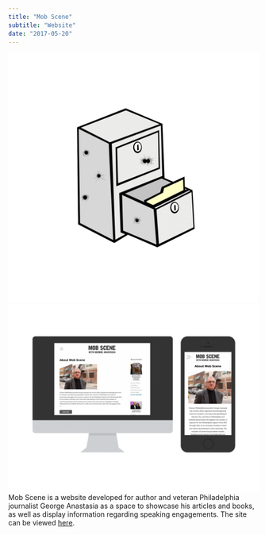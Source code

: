 ```yaml
---
title: "Mob Scene"
subtitle: "Website"
date: "2017-05-20"
---
```

![Icon](./icon.png)
![Screenshot](./screenshot.png)
Mob Scene is a website developed for author and veteran Philadelphia journalist George Anastasia as a space to showcase his articles and books, as well as display information regarding speaking engagements. The site can be viewed [here](http://mob-scene.net/).